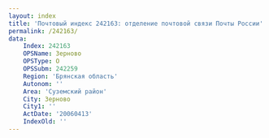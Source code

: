 ```yaml
---
layout: index
title: 'Почтовый индекс 242163: отделение почтовой связи Почты России'
permalink: /242163/
data:
    Index: 242163
    OPSName: Зерново
    OPSType: О
    OPSSubm: 242259
    Region: 'Брянская область'
    Autonom: ''
    Area: 'Суземский район'
    City: Зерново
    City1: ''
    ActDate: '20060413'
    IndexOld: ''
---
```

